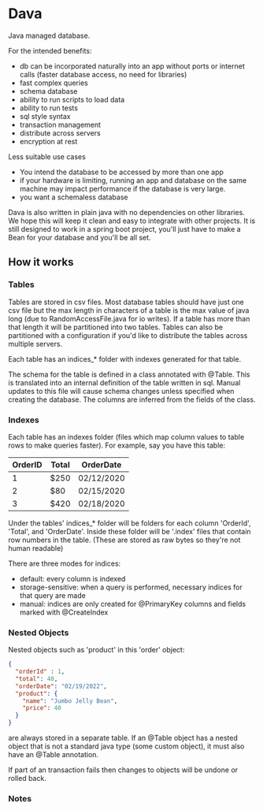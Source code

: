 # Dava
Java managed database. 

For the intended benefits:
- db can be incorporated naturally into an app without ports or internet calls (faster database access, no need for libraries)
- fast complex queries
- schema database
- ability to run scripts to load data
- ability to run tests
- sql style syntax
- transaction management
- distribute across servers
- encryption at rest

Less suitable use cases
- You intend the database to be accessed by more than one app
- if your hardware is limiting, running an app and database on the same machine may impact performance if the database is very large.
- you want a schemaless database

Dava is also written in plain java with no dependencies on other libraries. We hope this will
keep it clean and easy to integrate with other projects. It is still designed to work in a spring boot
project, you'll just have to make a Bean for your database and you'll be all set.


## How it works

### Tables
Tables are stored in csv files. Most database tables should have just one csv file but the max length in characters of a table is the max value of java long (due to RandomAccessFile.java for io writes). If a table has more than that length it will be partitioned into two tables. Tables can also be partitioned with a configuration if you'd like to distribute the tables across multiple servers. 

Each table has an indices_* folder with indexes generated for that table.

The schema for the table is defined in a class annotated with @Table. This is translated into an internal definition of the table written in sql. Manual updates to this file will cause schema changes unless specified when creating the database. The columns are inferred from the fields of the class.


### Indexes
Each table has an indexes folder (files which map column values to table rows to make queries faster). For example, say you have this table:

| OrderID | Total  | OrderDate  |
|---------|--------|------------|
| 1       | $250   | 02/12/2020 |
| 2       | $80    | 02/15/2020 |
| 3       | $420   | 02/18/2020 |

Under the tables' indices_* folder will be folders for each column 'OrderId', 'Total', and 'OrderDate'. Inside these folder will be '.index' files that contain row numbers in the table. (These are stored as raw bytes so they're not human readable)

There are three modes for indices:
- default: every column is indexed
- storage-sensitive: when a query is performed, necessary indices for that query are made
- manual: indices are only created for @PrimaryKey columns and fields marked with @CreateIndex


### Nested Objects
Nested objects such as 'product' in this 'order' object:
```json
{
  "orderId" : 1,
  "total": 40,
  "orderDate": "02/19/2022",
  "product": {
    "name": "Jumbo Jelly Bean",
    "price": 40
  }
}
```
are always stored in a separate table. If an @Table object has a nested object that is not a standard java type (some custom object), it must also have an @Table annotation. 

If part of an transaction fails then changes to objects will be undone or rolled back.

### Notes